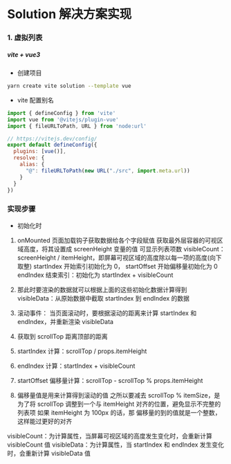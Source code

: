 # Solution 解决方案实现


### 1. 虚拟列表

##### vite + vue3

- 创建项目
 
```bash
yarn create vite solution --template vue
```

- vite 配置别名

```js
import { defineConfig } from 'vite'
import vue from '@vitejs/plugin-vue'
import { fileURLToPath, URL } from 'node:url'

// https://vitejs.dev/config/
export default defineConfig({
  plugins: [vue()],
  resolve: {
    alias: {
      "@": fileURLToPath(new URL("./src", import.meta.url))
    }
  }
})
```

### 实现步骤

- 初始化时
1. onMounted 页面加载钩子获取数据给各个字段赋值
  获取最外层容器的可视区域高度，将其设置成 screenHeight 变量的值
  可显示列表项数 visibleCount：screenHeight / itemHeight，即屏幕可视区域的高度除以每一项的高度(向下取整)
  startIndex 开始索引初始化为 0， startOffset 开始偏移量初始化为 0
  endIndex 结束索引：初始化为 startIndex + visibleCount

2. 那此时要渲染的数据就可以根据上面的这些初始化数据计算得到
  visibleData：从原始数据中截取 startIndex 到 endIndex 的数据

3. 滚动事件：
  当页面滚动时，要根据滚动的距离来计算 startIndex 和 endIndex，并重新渲染 visibleData
  1. 获取到 scrollTop 距离顶部的距离
  2. startIndex 计算：scrollTop / props.itemHeight
  3. endIndex 计算：startIndex + visibleCount
  4. startOffset 偏移量计算：scrollTop - scrollTop % props.itemHeight

4. 偏移量值是用来计算得到滚动的值
  之所以要减去 scrollTop % itemSize，是为了将 scrollTop 调整到一个与 itemHeight 对齐的位置，避免显示不完整的列表项
  如果 itemHeight 为 100px 的话，那 偏移量的到的值就是一个整数，这样能过更好的对齐

  visibleCount：为计算属性，当屏幕可视区域的高度发生变化时，会重新计算 visibleCount 值 
  visibleData：为计算属性，当 startIndex 和 endIndex 发生变化时，会重新计算 visibleData 值